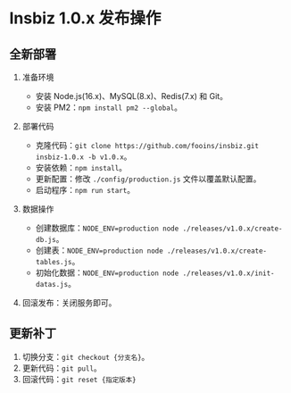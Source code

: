 # Insbiz 1.0.x 发布操作

## 全新部署

1. 准备环境

   - 安装 Node.js(16.x)、MySQL(8.x)、Redis(7.x) 和 Git。
   - 安装 PM2：`npm install pm2 --global`。

2. 部署代码

   - 克隆代码：`git clone https://github.com/fooins/insbiz.git insbiz-1.0.x -b v1.0.x`。
   - 安装依赖：`npm install`。
   - 更新配置：修改 `./config/production.js` 文件以覆盖默认配置。
   - 启动程序：`npm run start`。

3. 数据操作

   - 创建数据库：`NODE_ENV=production node ./releases/v1.0.x/create-db.js`。
   - 创建表：`NODE_ENV=production node ./releases/v1.0.x/create-tables.js`。
   - 初始化数据：`NODE_ENV=production node ./releases/v1.0.x/init-datas.js`。

4. 回滚发布：关闭服务即可。

## 更新补丁

1. 切换分支：`git checkout {分支名}`。
2. 更新代码：`git pull`。
3. 回滚代码：`git reset {指定版本}`
